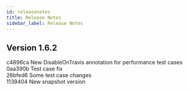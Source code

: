 ```yaml
---
id: releasenotes
title: Release Notes
sidebar_label: Release Notes
---
```


## Version 1.6.2
c4896ca New DisableOnTravis annotation for performance test cases</br>
0aa390b Test case fix</br>
26bfed6 Some test case changes</br>
1139404 New snapshot version</br>